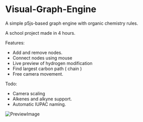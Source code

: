 # Visual-Graph-Engine
A simple p5js-based graph engine with organic chemistry rules.

A school project made in 4 hours.

Features:
- Add and remove nodes.
- Connect nodes using mouse
- Live preview of hydrogen modification
- Find largest carbon path ( chain )
- Free camera movement.


Todo:
- Camera scaling
- Alkenes and alkyne support.
- Automatic IUPAC naming.



![PreviewImage](https://i.imgur.com/XD0lT29.png)
